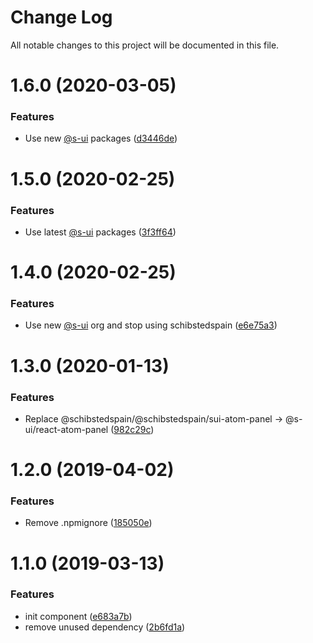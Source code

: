 # Change Log

All notable changes to this project will be documented in this file.

# 1.6.0 (2020-03-05)


### Features

* Use new [@s-ui](https://github.com/s-ui) packages ([d3446de](https://github.com/SUI-Components/schibsted-spain-components/commit/d3446de5c863ba1390c81e984a71c12caa3a77c6))



# 1.5.0 (2020-02-25)


### Features

* Use latest [@s-ui](https://github.com/s-ui) packages ([3f3ff64](https://github.com/SUI-Components/schibsted-spain-components/commit/3f3ff64cfdf5a744de125ceb81f1e2edd7c3d8f3))



# 1.4.0 (2020-02-25)


### Features

* Use new [@s-ui](https://github.com/s-ui) org and stop using schibstedspain ([e6e75a3](https://github.com/SUI-Components/schibsted-spain-components/commit/e6e75a38e1720bb7d28e6f0d2a35548de387be24))



# 1.3.0 (2020-01-13)


### Features

* Replace @schibstedspain/@schibstedspain/sui-atom-panel -> @s-ui/react-atom-panel ([982c29c](https://github.com/SUI-Components/schibsted-spain-components/commit/982c29c30f625a449a3f1db94bc51855328476db))



# 1.2.0 (2019-04-02)


### Features

* Remove .npmignore ([185050e](https://github.com/SUI-Components/schibsted-spain-components/commit/185050e64303e5268cf6f5ac06b29373be836ecc))



# 1.1.0 (2019-03-13)


### Features

* init component ([e683a7b](https://github.com/SUI-Components/schibsted-spain-components/commit/e683a7b655a182b42a479da36a4bd865798f55e8))
* remove unused dependency ([2b6fd1a](https://github.com/SUI-Components/schibsted-spain-components/commit/2b6fd1a483be112d4df4fd902cec10da99b72362))



